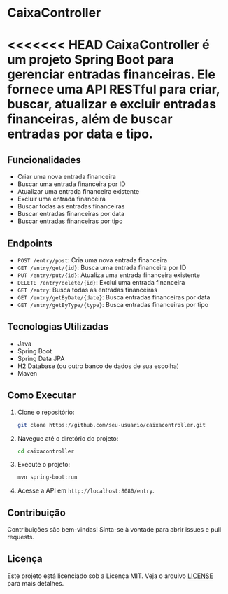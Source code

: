 # CaixaController

<<<<<<< HEAD
CaixaController é um projeto Spring Boot para gerenciar entradas financeiras. Ele fornece uma API RESTful para criar, buscar, atualizar e excluir entradas financeiras, além de buscar entradas por data e tipo.
=======

## Funcionalidades

- Criar uma nova entrada financeira
- Buscar uma entrada financeira por ID
- Atualizar uma entrada financeira existente
- Excluir uma entrada financeira
- Buscar todas as entradas financeiras
- Buscar entradas financeiras por data
- Buscar entradas financeiras por tipo

## Endpoints

- `POST /entry/post`: Cria uma nova entrada financeira
- `GET /entry/get/{id}`: Busca uma entrada financeira por ID
- `PUT /entry/put/{id}`: Atualiza uma entrada financeira existente
- `DELETE /entry/delete/{id}`: Exclui uma entrada financeira
- `GET /entry`: Busca todas as entradas financeiras
- `GET /entry/getByDate/{date}`: Busca entradas financeiras por data
- `GET /entry/getByType/{type}`: Busca entradas financeiras por tipo

## Tecnologias Utilizadas

- Java
- Spring Boot
- Spring Data JPA
- H2 Database (ou outro banco de dados de sua escolha)
- Maven

## Como Executar

1. Clone o repositório:
   ```bash
   git clone https://github.com/seu-usuario/caixacontroller.git
   ```

2. Navegue até o diretório do projeto:
   ```bash
   cd caixacontroller
   ```

3. Execute o projeto:
   ```bash
   mvn spring-boot:run
   ```

4. Acesse a API em `http://localhost:8080/entry`.

## Contribuição

Contribuições são bem-vindas! Sinta-se à vontade para abrir issues e pull requests.

## Licença

Este projeto está licenciado sob a Licença MIT. Veja o arquivo [LICENSE](LICENSE) para mais detalhes.
